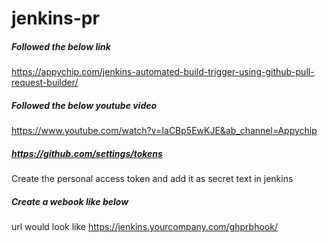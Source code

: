 # jenkins-pr

##### Followed the below link #####
https://appychip.com/jenkins-automated-build-trigger-using-github-pull-request-builder/

##### Followed the below youtube video #####
https://www.youtube.com/watch?v=IaCBp5EwKJE&ab_channel=Appychip

##### https://github.com/settings/tokens #####
Create the personal access token and add it as secret text in jenkins

##### Create a webook like below ######
url would look like https://jenkins.yourcompany.com/ghprbhook/


